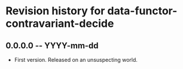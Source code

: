 # Revision history for data-functor-contravariant-decide

## 0.0.0.0 -- YYYY-mm-dd

* First version. Released on an unsuspecting world.
